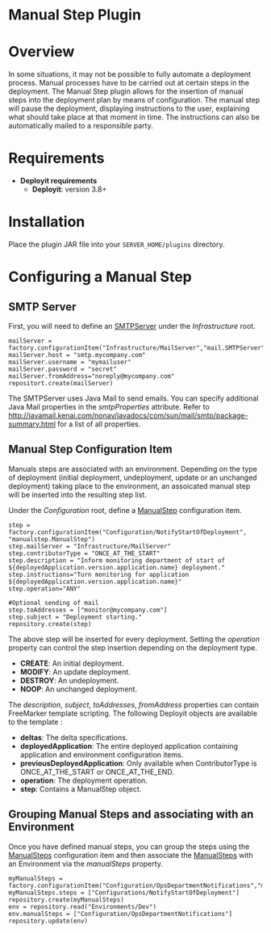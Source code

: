 # Manual Step Plugin #

# Overview #

In some situations, it may not be possible to fully automate a deployment process. Manual processes have to be carried out at certain steps in the deployment. The Manual Step plugin allows for the insertion of manual steps into the deployment plan by means of configuration.  The manual step will pause the deployment, displaying instructions to the user, explaining what should take place at that moment in time. The instructions can also be automatically mailed to a responsible party.

# Requirements #

* **Deployit requirements**
	* **Deployit**: version 3.8+

# Installation #

Place the plugin JAR file into your `SERVER_HOME/plugins` directory. 

# Configuring a Manual Step #

## SMTP Server ##

First, you will need to define an [SMTPServer](#mail.SMTPServer) under the *Infrastructure* root.

	mailServer = factory.configurationItem("Infrastructure/MailServer","mail.SMTPServer")
	mailServer.host = "smtp.mycompany.com"
	mailServer.username = "mymailuser"
	mailServer.password = "secret"
	mailServer.fromAddress="noreply@mycompany.com"
	repositort.create(mailServer)
	
The SMTPServer uses Java Mail to send emails. You can specify additional Java Mail properties in the *smtpProperties* attribute. Refer to http://javamail.kenai.com/nonav/javadocs/com/sun/mail/smtp/package-summary.html for a list of all properties.

## Manual Step Configuration Item ##

Manuals steps are associated with an environment. Depending on the type of deployment (initial deployment, undeployment, update or an unchanged deployment) taking place to the environment, an assoicated manual step will be inserted into the resulting step list.

Under the *Configuration* root, define a [ManualStep](#manualstep.ManualStep) configuration item. 

	step = factory.configurationItem("Configuration/NotifyStartOfDeployment", "manualstep.ManualStep")
	step.mailServer = "Infrastructure/MailServer"
	step.contributorType = "ONCE_AT_THE_START"
	step.description = "Inform monitoring department of start of ${deployedApplication.version.application.name} deployment."
	step.instructions="Turn monitoring for application ${deployedApplication.version.application.name}"
	step.operation="ANY"
	
	#Optional sending of mail
	step.toAddresses = ["monitor@mycompany.com"]
	step.subject = "Deployment starting."
	repository.create(step)

The above step will be inserted for every deployment. Setting the *operation* property can control the step insertion depending on the deployment type.

* **CREATE**: An initial deployment.
* **MODIFY**: An update deployment.
* **DESTROY**: An undeployment.
* **NOOP**: An unchanged deployment.

The *description*, *subject*, *toAddresses*, *fromAddress* properties can contain FreeMarker template scripting. The following Deployit objects are available to the template :

* **deltas**: The delta specifications.
* **deployedApplication**: The entire deployed application containing application and environment configuration items.
* **previousDeployedApplication**: Only available when ContributorType is ONCE_AT_THE_START or ONCE_AT_THE_END.
* **operation**: The deployment operation.
* **step**: Contains a ManualStep object.


## Grouping Manual Steps and associating with an Environment ##

Once you have defined manual steps, you can group the steps using the [ManualSteps](#manualstep.ManualSteps) configuration item and then associate the [ManualSteps](#manualstep.ManualSteps) with an Environment via the *manualSteps* property.

	myManualSteps = factory.configurationItem("Configuration/OpsDepartmentNotifications","manualstep.ManualSteps")
	myManualSteps.steps = ["Configurations/NotifyStartOfDeployment"]
	repository.create(myManualSteps)
	env = repository.read("Environments/Dev")
	env.manualSteps = ["Configuration/OpsDepartmentNotifications"]
	repository.update(env)
	




